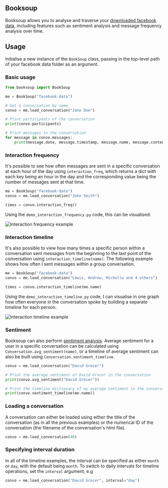 ## Booksoup

Booksoup allows you to analyse and traverse your [downloaded facebook data](https://www.facebook.com/help/212802592074644?in_context), 
including features such as sentiment analysis and message frequency analysis over time.

## Usage

Initialise a new instance of the `BookSoup` class, passing in the top-level path of your facebook data folder as an argument.


### Basic usage

```python
from booksoup import BookSoup

me = BookSoup("facebook-data")

# Get a conversation by name
convo = me.load_conversation("Jane Doe")

# Print participants of the conversation
print(convo.participants)

# Print messages in the conversation
for message in convo.messages:
    print(message.date, message.timestamp, message.name, message.content)
```

### Interaction frequency
It's possible to see how often messages are sent in a specific conversation at each hour of the day using `interaction_freq`,
which returns a dict with each key being an hour in the day and the corresponding value being the number of messages sent at that time.
```python
me = BookSoup("facebook-data")
convo = me.load_conversation("John Smith")

times = convo.interaction_freq()
```

Using the `demo_interaction_frequency.py` code, this can be visualised:

![Interaction frequency example](https://i.imgur.com/cALmzb5.png)

### Interaction timeline

It's also possible to view how many times a specific person within a conversation sent messages from the beginning to the last point
of the conversation using `interaction_timeline(name)`. The following example shows how often I sent messages within a group conversation.

```python
me = BookSoup("facebook-data")
convo = me.load_conversation("Lewis, Andrew, Michelle and 4 others")

times = convo.interaction_timeline(me.name)
```

Using the `demo_interaction_timeline.py` code, I can visualise in one graph how often everyone in the conversation spoke by building a separate
timeline for each person.

![Interaction timeline example](https://i.imgur.com/7BP4GNi.png)

### Sentiment

Booksoup can also perform [sentiment analysis](https://en.wikipedia.org/wiki/Sentiment_analysis). Average sentiment for a user in a specific conversation can be calculated using
`Conversation.avg_sentiment(name)`, or a timeline of average sentiment can also be built using `Conversation.sentiment_timeline`.

```python
convo = me.load_conversation("David Grocer")

# Print the average sentiment of David Grocer in the conversation
print(convo.avg_sentiment("David Grocer"))

# Print the timeline dictionary of my average sentiment in the conversation
print(convo.sentiment_timeline(me.name))

```

### Loading a conversation
A conversation can either be loaded using either the title of the conversation (as in all the previous examples) or the numerical
ID of the conversation (the filename of the conversation's html file).

```python
convo = me.load_conversation(40)
```

### Specifying interval duration

In all of the timeline examples, the interval can be specified as either `month` or `day`, with the default being `month`. To switch to daily intervals
for timeline operations, set the `interval` argument, e.g

```python
convo = me.load_conversation("David Grocer", interval="day")
```